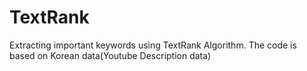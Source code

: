 # TextRank
Extracting important keywords using TextRank Algorithm. The code is based on Korean data(Youtube Description data)
